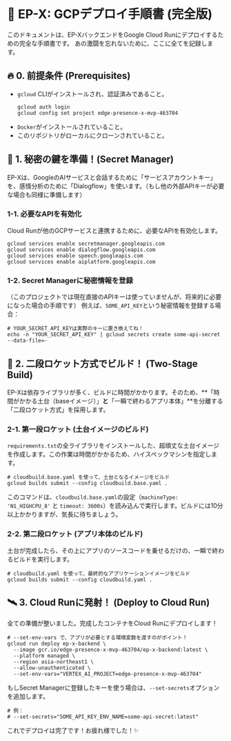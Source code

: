 # 🚀 EP-X: GCPデプロイ手順書 (完全版)

このドキュメントは、EP-XバックエンドをGoogle Cloud Runにデプロイするための完全な手順書です。
あの激闘を忘れないために、ここに全てを記録します。

## 🔥 0. 前提条件 (Prerequisites)

- `gcloud` CLIがインストールされ、認証済みであること。
  ```
  gcloud auth login
  gcloud config set project edge-presence-x-mvp-463704
  ```
- `Docker`がインストールされていること。
- このリポジトリがローカルにクローンされていること。

## 💎 1. 秘密の鍵を準備！(Secret Manager)

EP-Xは、GoogleのAIサービスと会話するために「サービスアカウントキー」を、感情分析のために「Dialogflow」を使います。（もし他の外部APIキーが必要な場合も同様に準備します）

### 1-1. 必要なAPIを有効化

Cloud Runが他のGCPサービスと連携するために、必要なAPIを有効化します。

```
gcloud services enable secretmanager.googleapis.com
gcloud services enable dialogflow.googleapis.com
gcloud services enable speech.googleapis.com
gcloud services enable aiplatform.googleapis.com
```

### 1-2. Secret Managerに秘密情報を登録

（このプロジェクトでは現在直接のAPIキーは使っていませんが、将来的に必要になった場合の手順です）
例えば、`SOME_API_KEY`という秘密情報を登録する場合：

```
# YOUR_SECRET_API_KEYは実際のキーに置き換えてね！
echo -n "YOUR_SECRET_API_KEY" | gcloud secrets create some-api-secret --data-file=-
```

## 🚀 2. 二段ロケット方式でビルド！ (Two-Stage Build)

EP-Xは依存ライブラリが多く、ビルドに時間がかかります。そのため、**「時間がかかる土台（baseイメージ）」**と**「一瞬で終わるアプリ本体」**を分離する「二段ロケット方式」を採用します。

### 2-1. 第一段ロケット (土台イメージのビルド)

`requirements.txt`の全ライブラリをインストールした、超頑丈な土台イメージを作成します。この作業は時間がかかるため、ハイスペックマシンを指定します。

```
# cloudbuild.base.yaml を使って、土台となるイメージをビルド
gcloud builds submit --config cloudbuild.base.yaml .
```
このコマンドは、`cloudbuild.base.yaml`の設定（`machineType: 'N1_HIGHCPU_8'` と `timeout: 3600s`）を読み込んで実行します。ビルドには10分以上かかりますが、気長に待ちましょう。

### 2-2. 第二段ロケット (アプリ本体のビルド)

土台が完成したら、その上にアプリのソースコードを乗せるだけの、一瞬で終わるビルドを実行します。

```
# cloudbuild.yaml を使って、最終的なアプリケーションイメージをビルド
gcloud builds submit --config cloudbuild.yaml .
```

## 🛰️ 3. Cloud Runに発射！ (Deploy to Cloud Run)

全ての準備が整いました。完成したコンテナをCloud Runにデプロイします！

```
# --set-env-vars で、アプリが必要とする環境変数を渡すのがポイント！
gcloud run deploy ep-x-backend \
  --image gcr.io/edge-presence-x-mvp-463704/ep-x-backend:latest \
  --platform managed \
  --region asia-northeast1 \
  --allow-unauthenticated \
  --set-env-vars="VERTEX_AI_PROJECT=edge-presence-x-mvp-463704"
```
もしSecret Managerに登録したキーを使う場合は、`--set-secrets`オプションを追加します。
```
# 例：
# --set-secrets="SOME_API_KEY_ENV_NAME=some-api-secret:latest"
```

これでデプロイは完了です！お疲れ様でした！✨ 